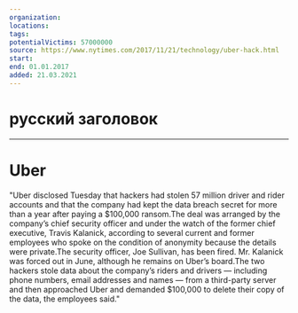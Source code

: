 ```yaml
---
organization: 
locations: 
tags: 
potentialVictims: 57000000
source: https://www.nytimes.com/2017/11/21/technology/uber-hack.html
start: 
end: 01.01.2017
added: 21.03.2021
---
```


# русский заголовок

---

# Uber

"Uber disclosed Tuesday that hackers had stolen 57 million driver and rider accounts and that the company had kept the data breach secret for more than a year after paying a $100,000 ransom.The deal was arranged by the company’s chief security officer and under the watch of the former chief executive, Travis Kalanick, according to several current and former employees who spoke on the condition of anonymity because the details were private.The security officer, Joe Sullivan, has been fired. Mr. Kalanick was forced out in June, although he remains on Uber’s board.The two hackers stole data about the company’s riders and drivers — including phone numbers, email addresses and names — from a third-party server and then approached Uber and demanded $100,000 to delete their copy of the data, the employees said."
